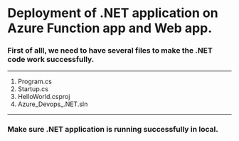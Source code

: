 # Deployment of .NET application on Azure Function app and Web app.

### First of alll, we need to have several files to make the .NET code work successfully.

----
1. Program.cs
2. Startup.cs
3. HelloWorld.csproj
4. Azure_Devops_.NET.sln
----

### Make sure .NET  application is running successfully in local. 